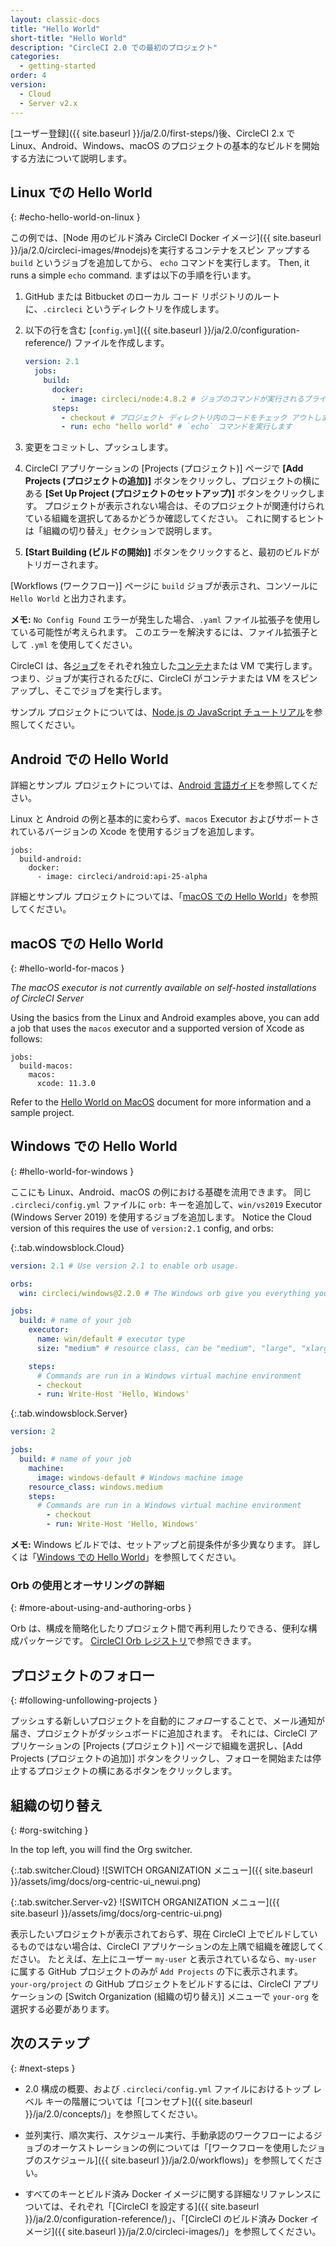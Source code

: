 ```yaml
---
layout: classic-docs
title: "Hello World"
short-title: "Hello World"
description: "CircleCI 2.0 での最初のプロジェクト"
categories:
  - getting-started
order: 4
version:
  - Cloud
  - Server v2.x
---
```


[ユーザー登録]({{ site.baseurl }}/ja/2.0/first-steps/)後、CircleCI 2.x で Linux、Android、Windows、macOS のプロジェクトの基本的なビルドを開始する方法について説明します。

## Linux での Hello World
{: #echo-hello-world-on-linux }

この例では、[Node 用のビルド済み CircleCI Docker イメージ]({{ site.baseurl }}/ja/2.0/circleci-images/#nodejs)を実行するコンテナをスピン アップする `build` というジョブを追加してから、 `echo` コマンドを実行します。 Then, it runs a simple `echo` command. まずは以下の手順を行います。

1. GitHub または Bitbucket のローカル コード リポジトリのルートに、`.circleci` というディレクトリを作成します。

1. 以下の行を含む [`config.yml`]({{ site.baseurl }}/ja/2.0/configuration-reference/) ファイルを作成します。
   ```yaml
   version: 2.1
     jobs:
       build:
         docker: 
           - image: circleci/node:4.8.2 # ジョブのコマンドが実行されるプライマリ コンテナ
         steps:
           - checkout # プロジェクト ディレクトリ内のコードをチェック アウトします
           - run: echo "hello world" # `echo` コマンドを実行します
   ```

2. 変更をコミットし、プッシュします。

3. CircleCI アプリケーションの [Projects (プロジェクト)] ページで **[Add Projects (プロジェクトの追加)]** ボタンをクリックし、プロジェクトの横にある **[Set Up Project (プロジェクトのセットアップ)]** ボタンをクリックします。 プロジェクトが表示されない場合は、そのプロジェクトが関連付けられている組織を選択してあるかどうか確認してください。 これに関するヒントは「組織の切り替え」セクションで説明します。

1. **[Start Building (ビルドの開始)]** ボタンをクリックすると、最初のビルドがトリガーされます。

[Workflows (ワークフロー)] ページに `build` ジョブが表示され、コンソールに `Hello World` と出力されます。

**メモ:** `No Config Found` エラーが発生した場合、`.yaml` ファイル拡張子を使用している可能性が考えられます。 このエラーを解決するには、ファイル拡張子として `.yml` を使用してください。

CircleCI は、各[ジョブ]({{site.baseurl}}/2.0/glossary/#job)をそれぞれ独立した[コンテナ]({{site.baseurl}}/2.0/glossary/#container)または VM で実行します。 つまり、ジョブが実行されるたびに、CircleCI がコンテナまたは VM をスピン アップし、そこでジョブを実行します。

サンプル プロジェクトについては、[Node.js の JavaScript チュートリアル]({{site.baseurl}}/ja/2.0/language-javascript/)を参照してください。

## Android での Hello World
詳細とサンプル プロジェクトについては、[Android 言語ガイド]({{site.baseurl}}/ja/2.0/language-android/)を参照してください。

Linux と Android の例と基本的に変わらず、`macos` Executor およびサポートされているバージョンの Xcode を使用するジョブを追加します。

```
jobs:
  build-android:
    docker:
      - image: circleci/android:api-25-alpha
```

詳細とサンプル プロジェクトについては、「[macOS での Hello World]({{site.baseurl}}/ja/2.0/hello-world-macos)」を参照してください。

## macOS での Hello World
{: #hello-world-for-macos }

_The macOS executor is not currently available on self-hosted installations of CircleCI Server_

Using the basics from the Linux and Android examples above, you can add a job that uses the `macos` executor and a supported version of Xcode as follows:

```
jobs:
  build-macos:
    macos:
      xcode: 11.3.0
```

Refer to the [Hello World on MacOS]({{site.baseurl}}/2.0/hello-world-macos) document for more information and a sample project.

## Windows での Hello World
{: #hello-world-for-windows }

ここにも Linux、Android、macOS の例における基礎を流用できます。 同じ `.circleci/config.yml` ファイルに `orb:` キーを追加して、`win/vs2019` Executor (Windows Server 2019) を使用するジョブを追加します。 Notice the Cloud version of this requires the use of `version:2.1` config, and orbs:

{:.tab.windowsblock.Cloud}
```yaml
version: 2.1 # Use version 2.1 to enable orb usage.

orbs:
  win: circleci/windows@2.2.0 # The Windows orb give you everything you need to start using the Windows executor.

jobs:
  build: # name of your job
    executor:
      name: win/default # executor type
      size: "medium" # resource class, can be "medium", "large", "xlarge", "2xlarge", defaults to "medium" if not specified

    steps:
      # Commands are run in a Windows virtual machine environment
      - checkout
      - run: Write-Host 'Hello, Windows'
```

{:.tab.windowsblock.Server}
```yaml
version: 2

jobs:
  build: # name of your job
    machine:
      image: windows-default # Windows machine image
    resource_class: windows.medium
    steps:
      # Commands are run in a Windows virtual machine environment
        - checkout
        - run: Write-Host 'Hello, Windows'
```

**メモ:** Windows ビルドでは、セットアップと前提条件が多少異なります。 詳しくは「[Windows での Hello World]({{site.baseurl}}/ja/2.0/hello-world-windows)」を参照してください。

### Orb の使用とオーサリングの詳細
{: #more-about-using-and-authoring-orbs }

Orb は、構成を簡略化したりプロジェクト間で再利用したりできる、便利な構成パッケージです。 [CircleCI Orb レジストリ](https://circleci.com/developer/ja/orbs)で参照できます。

## プロジェクトのフォロー
{: #following-unfollowing-projects }

プッシュする新しいプロジェクトを自動的に*フォロー*することで、メール通知が届き、プロジェクトがダッシュボードに追加されます。 それには、CircleCI アプリケーションの [Projects (プロジェクト)] ページで組織を選択し、[Add Projects (プロジェクトの追加)] ボタンをクリックし、フォローを開始または停止するプロジェクトの横にあるボタンをクリックします。

## 組織の切り替え
{: #org-switching }

In the top left, you will find the Org switcher.


{:.tab.switcher.Cloud}
![SWITCH ORGANIZATION メニュー]({{ site.baseurl }}/assets/img/docs/org-centric-ui_newui.png)

{:.tab.switcher.Server-v2}
![SWITCH ORGANIZATION メニュー]({{ site.baseurl }}/assets/img/docs/org-centric-ui.png)

表示したいプロジェクトが表示されておらず、現在 CircleCI 上でビルドしているものではない場合は、CircleCI アプリケーションの左上隅で組織を確認してください。  たとえば、左上にユーザー `my-user` と表示されているなら、`my-user` に属する GitHub プロジェクトのみが `Add Projects` の下に表示されます。  `your-org/project` の GitHub プロジェクトをビルドするには、CircleCI アプリケーションの [Switch Organization (組織の切り替え)] メニューで `your-org` を選択する必要があります。

## 次のステップ
{: #next-steps }

- 2.0 構成の概要、および `.circleci/config.yml` ファイルにおけるトップ レベル キーの階層については「[コンセプト]({{ site.baseurl }}/ja/2.0/concepts/)」を参照してください。

- 並列実行、順次実行、スケジュール実行、手動承認のワークフローによるジョブのオーケストレーションの例については「[ワークフローを使用したジョブのスケジュール]({{ site.baseurl }}/ja/2.0/workflows)」を参照してください。

- すべてのキーとビルド済み Docker イメージに関する詳細なリファレンスについては、それぞれ「[CircleCI を設定する]({{ site.baseurl }}/ja/2.0/configuration-reference/)」、「[CircleCI のビルド済み Docker イメージ]({{ site.baseurl }}/ja/2.0/circleci-images/)」を参照してください。
